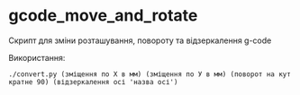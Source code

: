 # gcode_move_and_rotate
Скрипт для зміни розташування, повороту та відзеркалення g-code

Використання:
````
./convert.py (зміщення по Х в мм) (зміщення по У в мм) (поворот на кут кратне 90) (відзеркалення осі 'назва осі')
````
